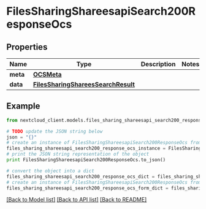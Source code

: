 # FilesSharingShareesapiSearch200ResponseOcs


## Properties
Name | Type | Description | Notes
------------ | ------------- | ------------- | -------------
**meta** | [**OCSMeta**](OCSMeta.md) |  | 
**data** | [**FilesSharingShareesSearchResult**](FilesSharingShareesSearchResult.md) |  | 

## Example

```python
from nextcloud_client.models.files_sharing_shareesapi_search200_response_ocs import FilesSharingShareesapiSearch200ResponseOcs

# TODO update the JSON string below
json = "{}"
# create an instance of FilesSharingShareesapiSearch200ResponseOcs from a JSON string
files_sharing_shareesapi_search200_response_ocs_instance = FilesSharingShareesapiSearch200ResponseOcs.from_json(json)
# print the JSON string representation of the object
print FilesSharingShareesapiSearch200ResponseOcs.to_json()

# convert the object into a dict
files_sharing_shareesapi_search200_response_ocs_dict = files_sharing_shareesapi_search200_response_ocs_instance.to_dict()
# create an instance of FilesSharingShareesapiSearch200ResponseOcs from a dict
files_sharing_shareesapi_search200_response_ocs_form_dict = files_sharing_shareesapi_search200_response_ocs.from_dict(files_sharing_shareesapi_search200_response_ocs_dict)
```
[[Back to Model list]](../README.md#documentation-for-models) [[Back to API list]](../README.md#documentation-for-api-endpoints) [[Back to README]](../README.md)



